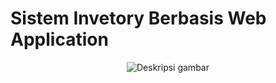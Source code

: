 # Sistem Invetory Berbasis Web Application
<p align="center">
  <img src="Screenshot/logo.png" alt="Deskripsi gambar">
</p>
